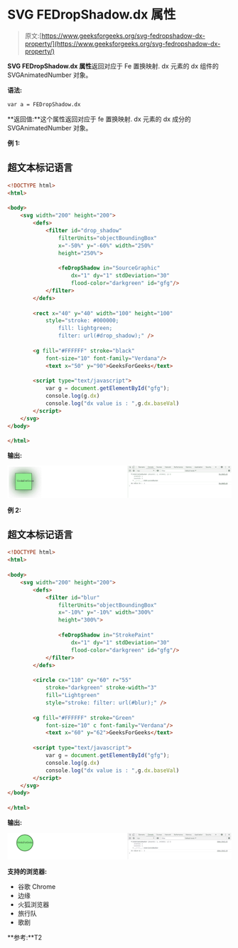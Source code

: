# SVG FEDropShadow.dx 属性

> 原文:[https://www.geeksforgeeks.org/svg-fedropshadow-dx-property/](https://www.geeksforgeeks.org/svg-fedropshadow-dx-property/)

**SVG FEDropShadow.dx 属性**返回对应于 Fe 置换映射. dx 元素的 dx 组件的 SVGAnimatedNumber 对象。

**语法:**

```html
var a = FEDropShadow.dx
```

**返回值:**这个属性返回对应于 fe 置换映射. dx 元素的 dx 成分的 SVGAnimatedNumber 对象。

**例 1:**

## 超文本标记语言

```html
<!DOCTYPE html> 
<html> 

<body> 
    <svg width="200" height="200"> 
        <defs> 
            <filter id="drop_shadow"
                filterUnits="objectBoundingBox"
                x="-50%" y="-60%" width="250%"
                height="250%"> 

                <feDropShadow in="SourceGraphic"
                    dx="1" dy="1" stdDeviation="30"
                    flood-color="darkgreen" id="gfg"/> 
            </filter> 
        </defs> 

        <rect x="40" y="40" width="100" height="100"
            style="stroke: #000000; 
                fill: lightgreen; 
                filter: url(#drop_shadow);" /> 

        <g fill="#FFFFFF" stroke="black"
            font-size="10" font-family="Verdana"/> 
            <text x="50" y="90">GeeksForGeeks</text> 

        <script type="text/javascript">
            var g = document.getElementById("gfg");
            console.log(g.dx)
            console.log("dx value is : ",g.dx.baseVal)
        </script>
    </svg> 
</body> 

</html> 
```

**输出:**

![](img/f296436229dbd41ddaac719ac5fc9b58.png)

**例 2:**

## 超文本标记语言

```html
<!DOCTYPE html> 
<html> 

<body> 
    <svg width="200" height="200"> 
        <defs> 
            <filter id="blur"
                filterUnits="objectBoundingBox"
                x="-10%" y="-10%" width="300%"
                height="300%"> 

                <feDropShadow in="StrokePaint"
                    dx="1" dy="1" stdDeviation="30"
                    flood-color="darkgreen" id="gfg"/> 
            </filter> 
        </defs>

        <circle cx="110" cy="60" r="55"
            stroke="darkgreen" stroke-width="3"
            fill="Lightgreen"
            style="stroke: filter: url(#blur);" /> 

        <g fill="#FFFFFF" stroke="Green"
            font-size="10" c font-family="Verdana"/> 
            <text x="60" y="62">GeeksForGeeks</text> 

        <script type="text/javascript">
            var g = document.getElementById("gfg");
            console.log(g.dx)
            console.log("dx value is : ",g.dx.baseVal)
        </script>
    </svg> 
</body> 

</html> 
```

**输出:**

![](img/b6b69788f31f62e468b0b80f161b7357.png)

**支持的浏览器:**

*   谷歌 Chrome
*   边缘
*   火狐浏览器
*   旅行队
*   歌剧

**参考:**T2